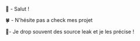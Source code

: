 👋 - Salut !

🍀 - N'hésite pas a check mes projet

🌷- Je drop souvent des source leak et je les précise !
